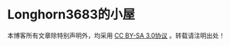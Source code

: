 # Longhorn3683的小屋
本博客所有文章除特别声明外，均采用 [CC BY-SA 3.0协议](https://zh.wikipedia.org/wiki/Wikipedia:CC_BY-SA_3.0%E5%8D%8F%E8%AE%AE%E6%96%87%E6%9C%AC) 。转载请注明出处！